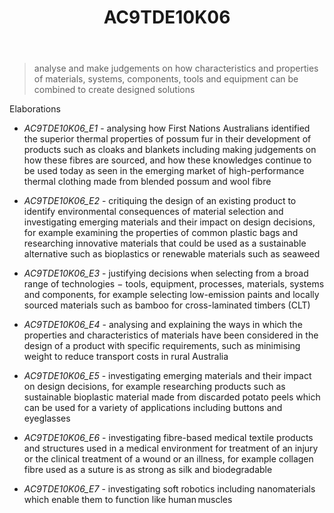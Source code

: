 ﻿---
backlinks:
- title: Learning Areas
  url: /memex/sense/Teaching/Curriculum/v9/v9-learning-areas.html
tags: australian-curriculum
title: AC9TDE10K06
type: note
---
> analyse and make judgements on how characteristics and properties of materials, systems, components, tools and equipment can be combined to create designed solutions

Elaborations


- _AC9TDE10K06_E1_ - analysing how First Nations Australians identified the superior thermal properties of possum fur in their development of products such as cloaks and blankets including making judgements on how these fibres are sourced, and how these knowledges continue to be used today as seen in the emerging market of high-performance thermal clothing made from blended possum and wool fibre

- _AC9TDE10K06_E2_ - critiquing the design of an existing product to identify environmental consequences of material selection and investigating emerging materials and their impact on design decisions, for example examining the properties of common plastic bags and researching innovative materials that could be used as a sustainable alternative such as bioplastics or renewable materials such as seaweed

- _AC9TDE10K06_E3_ - justifying decisions when selecting from a broad range of technologies − tools, equipment, processes, materials, systems and components, for example selecting low-emission paints and locally sourced materials such as bamboo for cross-laminated timbers (CLT)

- _AC9TDE10K06_E4_ - analysing and explaining the ways in which the properties and characteristics of materials have been considered in the design of a product with specific requirements, such as minimising weight to reduce transport costs in rural Australia

- _AC9TDE10K06_E5_ - investigating emerging materials and their impact on design decisions, for example researching products such as sustainable bioplastic material made from discarded potato peels which can be used for a variety of applications including buttons and eyeglasses

- _AC9TDE10K06_E6_ - investigating fibre-based medical textile products and structures used in a medical environment for treatment of an injury or the clinical treatment of a wound or an illness, for example collagen fibre used as a suture is as strong as silk and biodegradable

- _AC9TDE10K06_E7_ - investigating soft robotics including nanomaterials which enable them to function like human muscles